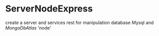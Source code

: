 # ServerNodeExpress
create a server  and services rest for manipulation database Mysql and _MongoDbAtlas_ 'node'
